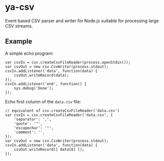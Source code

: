 # ya-csv

Event based CSV parser and writer for Node.js suitable for processing large CSV streams.

## Example

A simple echo program:

    var csvIn = csv.createCsvFileReader(process.openStdin());
    var csvOut = new csv.CsvWriter(process.stdout);
    csvIn.addListener('data', function(data) {
        csvOut.writeRecord(data);
    });
    csvIn.addListener('end', function() {
        sys.debug('Done');
    });

Echo first column of the `data.csv` file:

    // equivalent of csv.createCsvFileReader('data.csv') 
    var csvIn = csv.createCsvFileReader('data.csv', {
        'separator': ',',
        'quote': '"',
        'escapechar': '"',       
        'comment': '',
    });
    var csvOut = new csv.CsvWriter(process.stdout);
    csvIn.addListener('data', function(data) {
        csvOut.writeRecord([ data[0] ]);
    });

